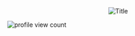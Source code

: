 <div align="center">
  <img src="https://readme-typing-svg.herokuapp.com?font=Architects+Daughter&color=%2338C2FF&size=50&center=true&vCenter=true&height=60&width=600&lines=Heyy!+I'm+Preet+%3C3;Welcome+to+my+profile!" alt="Title">
</div>

<p align="left">
  <img src="https://komarev.com/ghpvc/?username=preettrank53&label=&color=0e75b6&style=flat" alt="profile view count" />
</p>



